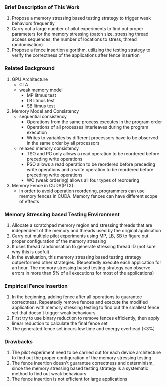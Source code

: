 ### Brief Description of This Work
1. Propose a memory stressing based testing strategy to trigger weak behaviors frequently
2. Carry out a large number of pilot experiments to find out proper parameters for the memory stressing (patch size, stressing thread access sequences, the number of locations to stress, thread randomisation)
3. Propose a fence insertion algorithm, utilizing the testing strategy to verify the correctness of the applications after fence insertion

### Related Background
1. GPU Architecture
    * CTA
    * weak memory model
        * MP litmus test
        * LB litmus test
        * SB litmus test
2. Memory Model and Consistency
    * sequential consistency
        * Operations from the same process executes in the program order
        * Operations of all processes interleaves during the program execution
        * Writes to variables by different processors have to be observed in the same order by all processors
    * relaxed memory consistency
        * TSO and PC only allows a read operation to be reordered before preceding write operations
        * PSO allows a read operation to be reordered before preceding write operations and a write operation to be reordered before preceding write operations
        * WO (weak ordering) allows all four types of reordering
3. Memory Fence in CUDA(PTX)
    * In order to avoid operation reordering, programmers can use memory fences in CUDA. Memory fences can have different scope of effects

### Memory Stressing based Testing Environment
1. Allocate a scratchpad memory region and stressing threads that are independent of the memory and threads used by the original application
2. Carry out multiple pilot experiments using MP, LB, SB to figure out proper configuration of the memory stressing
3. It uses thread randomisation to generate stressing thread ID (not sure why this is useful)
4. In the evaluation, this memory stressing based testing strategy outperformed other strategies. (Repeatedly execute each application for an hour. The memory stressing based testing strategy can observe errors in more than 5% of all executions for most of the applications) 

### Empirical Fence Insertion
1. In the beginning, adding fence after all operations to guarantee correctness. Repeatedly remove fences and execute the modified application with memory stressing testing to find out the smallest fence set that doesn't trigger weak behaviours
2. First try to use binary reduction to remove fences efficiently, then apply linear reduction to calculate the final fence set
3. The generated fence set incurs low time and energy overhead (<3%)

### Drawbacks
1. The pilot experiment need to be carried out for each device architecture to find out the proper configuration of the memory stressing testing
2. The fence insertion doesn't guarantee correctness and determinism, since the memory stressing based testing strategy is a systematic method to find out weak behaviours
3. The fence insertion is not efficient for large applications
